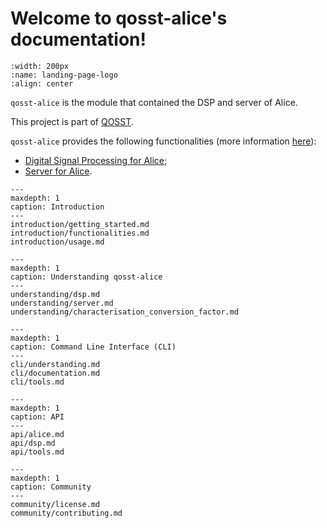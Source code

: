 # Welcome to qosst-alice's documentation!

```{image} _static/logo.png
:width: 200px
:name: landing-page-logo
:align: center
```

`qosst-alice` is the module that contained the DSP and server of Alice.

This project is part of [QOSST](https://github.com/qosst).

`qosst-alice` provides the following functionalities (more information [here](./introduction/functionalities.md)):

* [Digital Signal Processing for Alice](./understanding/dsp.md);
* [Server for Alice](./understanding/server.md).

```{toctree}
---
maxdepth: 1
caption: Introduction
---
introduction/getting_started.md
introduction/functionalities.md
introduction/usage.md
```

```{toctree}
---
maxdepth: 1
caption: Understanding qosst-alice
---
understanding/dsp.md
understanding/server.md
understanding/characterisation_conversion_factor.md
```

```{toctree}
---
maxdepth: 1
caption: Command Line Interface (CLI)
---
cli/understanding.md
cli/documentation.md
cli/tools.md
```

```{toctree}
---
maxdepth: 1
caption: API
---
api/alice.md
api/dsp.md
api/tools.md
```

```{toctree}
---
maxdepth: 1
caption: Community
---
community/license.md
community/contributing.md
```